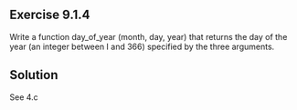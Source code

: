 ## Exercise 9.1.4
Write a function day_of_year (month, day, year) that returns the day of the year (an integer between I and 366) specified by the three arguments.

## Solution
See 4.c
